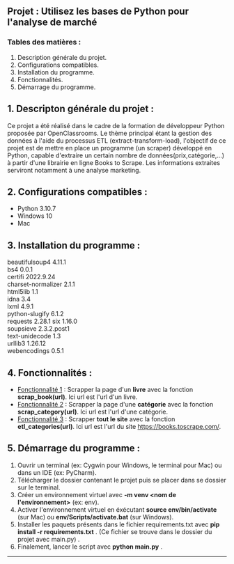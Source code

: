 ## Projet : Utilisez les bases de Python pour l'analyse de marché
### Tables des matières :
1. Description générale du projet.
2. Configurations compatibles.
3. Installation du programme.
4. Fonctionnalités.
5. Démarrage du programme.

## 1. Descripton générale du projet :

Ce projet a été réalisé dans le cadre de la formation de
développeur Python proposée par OpenClassrooms. Le thème principal étant
la gestion des données à l'aide du processus ETL (extract-transform-load),
l'objectif de ce projet est de mettre en place un programme (un scraper)
développé en Python, capable d'extraire un certain nombre
de données(prix,catégorie,...) à partir d'une librairie
en ligne Books to Scrape.
Les informations extraites serviront notamment à une analyse marketing.

## 2. Configurations compatibles :

* Python 3.10.7
* Windows 10
* Mac

## 3. Installation du programme :

beautifulsoup4 4.11.1\
bs4 0.0.1\
certifi 2022.9.24\
charset-normalizer 2.1.1\
html5lib 1.1\
idna 3.4\
lxml 4.9.1\
python-slugify 6.1.2\
requests 2.28.1
six 1.16.0\
soupsieve 2.3.2.post1\
text-unidecode 1.3\
urllib3 1.26.12\
webencodings 0.5.1

## 4. Fonctionnalités :

* <u> Fonctionnalité 1</u> : Scrapper la page d'un <b>livre</b> avec la fonction
  **scrap_book(url)**. Ici url est l'url d'un livre.
* <u> Fonctionnalité 2</u> : Scrapper la page d'une <b>catégorie</b> avec la fonction
  **scrap_category(url)**. Ici url est l'url d'une catégorie.
* <u> Fonctionnalité 3</u> : Scrapper <b>tout le site</b> avec la fonction **etl_categories(url)**. Ici url est l'url du site <a>https://books.toscrape.com/</a>.

## 5. Démarrage du programme :

1. Ouvrir un terminal (ex: Cygwin pour Windows, le terminal pour Mac) ou dans un IDE (ex: PyCharm).
2. Télécharger le dossier contenant le projet puis se placer dans se dossier sur le terminal.
3. Créer un environnement virtuel avec <b>-m venv <nom de l'environnement></b> (ex: env).
4. Activer l'environnement virtuel en éxécutant <b>source env/bin/activate</b>  (sur Mac) ou <b>env/Scripts/activate.bat</b> (sur Windows).
5. Installer les paquets présents dans le fichier requirements.txt avec <b>pip install -r requirements.txt</b> . (Ce fichier se trouve dans le dossier du projet avec main.py) .
6. Finalement, lancer le script avec <b>python main.py</b> .


---




